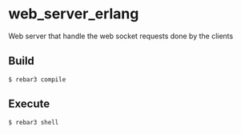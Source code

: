 web_server_erlang
=====

Web server that handle the web socket requests done by the clients

Build
-----

    $ rebar3 compile

Execute
-----

    $ rebar3 shell
